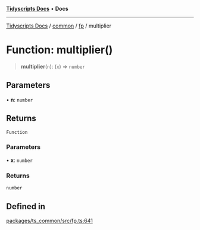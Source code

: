 [**Tidyscripts Docs**](../../../../../README.md) • **Docs**

***

[Tidyscripts Docs](../../../../../globals.md) / [common](../../../README.md) / [fp](../README.md) / multiplier

# Function: multiplier()

> **multiplier**(`n`): (`x`) => `number`

## Parameters

• **n**: `number`

## Returns

`Function`

### Parameters

• **x**: `number`

### Returns

`number`

## Defined in

[packages/ts\_common/src/fp.ts:641](https://github.com/sheunaluko/tidyscripts/blob/master/packages/ts_common/src/fp.ts#L641)
